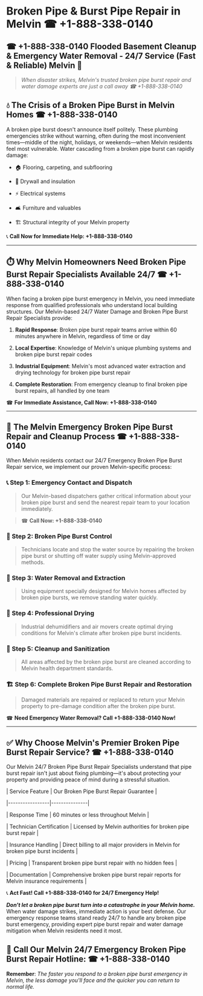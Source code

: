 # Broken Pipe & Burst Pipe Repair in Melvin ☎ +1-888-338-0140  
## ☎ +1-888-338-0140 Flooded Basement Cleanup & Emergency Water Removal - 24/7 Service (Fast & Reliable) Melvin 🚨  

> *When disaster strikes, Melvin's trusted broken pipe burst repair and water damage experts are just a call away ☎ +1-888-338-0140*  

## 💧 The Crisis of a Broken Pipe Burst in Melvin Homes ☎ +1-888-338-0140  

A broken pipe burst doesn't announce itself politely. These plumbing emergencies strike without warning, often during the most inconvenient times—middle of the night, holidays, or weekends—when Melvin residents feel most vulnerable. Water cascading from a broken pipe burst can rapidly damage:  

* 🏠 Flooring, carpeting, and subflooring  
* 🧱 Drywall and insulation  
* ⚡ Electrical systems  
* 🛋️ Furniture and valuables  
* 🏗️ Structural integrity of your Melvin property  

📞 **Call Now for Immediate Help: +1-888-338-0140**  

---  

## ⏱️ Why Melvin Homeowners Need Broken Pipe Burst Repair Specialists Available 24/7 ☎ +1-888-338-0140  

When facing a broken pipe burst emergency in Melvin, you need immediate response from qualified professionals who understand local building structures. Our Melvin-based 24/7 Water Damage and Broken Pipe Burst Repair Specialists provide:  

1. **Rapid Response**: Broken pipe burst repair teams arrive within 60 minutes anywhere in Melvin, regardless of time or day  
2. **Local Expertise**: Knowledge of Melvin's unique plumbing systems and broken pipe burst repair codes  
3. **Industrial Equipment**: Melvin's most advanced water extraction and drying technology for broken pipe burst repair  
4. **Complete Restoration**: From emergency cleanup to final broken pipe burst repairs, all handled by one team  

☎ **For Immediate Assistance, Call Now: +1-888-338-0140**  

---  

## 🔧 The Melvin Emergency Broken Pipe Burst Repair and Cleanup Process ☎ +1-888-338-0140  

When Melvin residents contact our 24/7 Emergency Broken Pipe Burst Repair service, we implement our proven Melvin-specific process:  

### 📞 Step 1: Emergency Contact and Dispatch  
> Our Melvin-based dispatchers gather critical information about your broken pipe burst and send the nearest repair team to your location immediately.  
> ☎ **Call Now: +1-888-338-0140**  

### 🚿 Step 2: Broken Pipe Burst Control  
> Technicians locate and stop the water source by repairing the broken pipe burst or shutting off water supply using Melvin-approved methods.  

### 🌊 Step 3: Water Removal and Extraction  
> Using equipment specially designed for Melvin homes affected by broken pipe bursts, we remove standing water quickly.  

### 💨 Step 4: Professional Drying  
> Industrial dehumidifiers and air movers create optimal drying conditions for Melvin's climate after broken pipe burst incidents.  

### 🧼 Step 5: Cleanup and Sanitization  
> All areas affected by the broken pipe burst are cleaned according to Melvin health department standards.  

### 🏗️ Step 6: Complete Broken Pipe Burst Repair and Restoration  
> Damaged materials are repaired or replaced to return your Melvin property to pre-damage condition after the broken pipe burst.  

☎ **Need Emergency Water Removal? Call +1-888-338-0140 Now!**  

---  

## ✅ Why Choose Melvin's Premier Broken Pipe Burst Repair Service? ☎ +1-888-338-0140  

Our Melvin 24/7 Broken Pipe Burst Repair Specialists understand that pipe burst repair isn't just about fixing plumbing—it's about protecting your property and providing peace of mind during a stressful situation.  

| Service Feature | Our Broken Pipe Burst Repair Guarantee |  
|-----------------|---------------|  
| Response Time | 60 minutes or less throughout Melvin |  
| Technician Certification | Licensed by Melvin authorities for broken pipe burst repair |  
| Insurance Handling | Direct billing to all major providers in Melvin for broken pipe burst incidents |  
| Pricing | Transparent broken pipe burst repair with no hidden fees |  
| Documentation | Comprehensive broken pipe burst repair reports for Melvin insurance requirements |  

📞 **Act Fast! Call +1-888-338-0140 for 24/7 Emergency Help!**  

***Don't let a broken pipe burst turn into a catastrophe in your Melvin home.*** When water damage strikes, immediate action is your best defense. Our emergency response teams stand ready 24/7 to handle any broken pipe burst emergency, providing expert pipe burst repair and water damage mitigation when Melvin residents need it most.  

## 📱 Call Our Melvin 24/7 Emergency Broken Pipe Burst Repair Hotline: ☎ +1-888-338-0140  

**Remember**: *The faster you respond to a broken pipe burst emergency in Melvin, the less damage you'll face and the quicker you can return to normal life.*